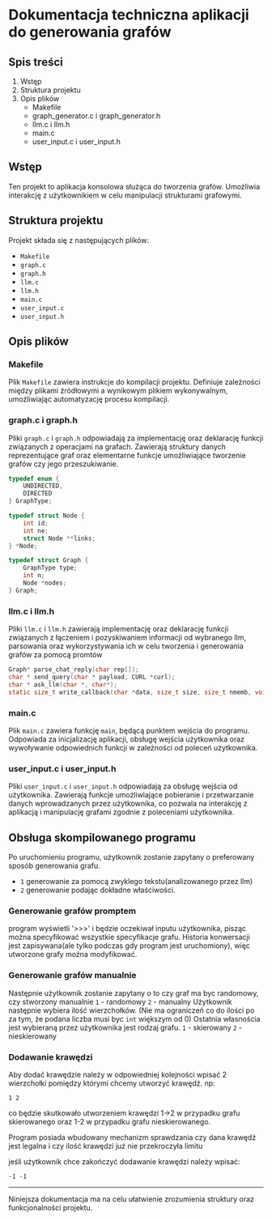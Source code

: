 # Dokumentacja techniczna aplikacji do generowania grafów

## Spis treści

1. Wstęp
2. Struktura projektu
3. Opis plików
   - Makefile
   - graph_generator.c i graph_generator.h
   - llm.c i llm.h
   - main.c
   - user_input.c i user_input.h

## Wstęp

Ten projekt to aplikacja konsolowa służąca do tworzenia grafów. Umożliwia  interakcję z użytkownikiem w celu manipulacji strukturami grafowymi.

## Struktura projektu

Projekt składa się z następujących plików:

- `Makefile`
- `graph.c`
- `graph.h`
- `llm.c`
- `llm.h`
- `main.c`
- `user_input.c`
- `user_input.h`

## Opis plików

### Makefile

Plik `Makefile` zawiera instrukcje do kompilacji projektu. Definiuje zależności między plikami źródłowymi a wynikowym plikiem wykonywalnym, umożliwiając automatyzację procesu kompilacji.

### graph.c i graph.h

Pliki `graph.c` i `graph.h` odpowiadają za implementację oraz deklarację funkcji związanych z operacjami na grafach. Zawierają struktury danych reprezentujące graf oraz elementarne funkcje umożliwiające tworzenie grafów czy jego przeszukiwanie.

```C
typedef enum {
    UNDIRECTED,
    DIRECTED
} GraphType;

typedef struct Node {
    int id;
    int ne;
    struct Node **links;
} *Node;

typedef struct Graph {
    GraphType type;
    int n;  
    Node *nodes;
} Graph;
```

### llm.c i llm.h

Pliki `llm.c` i `llm.h` zawierają implementację oraz deklarację funkcji związanych z łączeniem i pozyskiwaniem informacji od wybranego llm, parsowania oraz wykorzystywania ich w celu tworzenia i generowania grafów za pomocą promtów

```C
Graph* parse_chat_reply(char rep[]);
char * send_query(char * payload, CURL *curl);
char * ask_llm(char *, char*);
static size_t write_callback(char *data, size_t size, size_t nmemb, void *clientp);
```

### main.c

Plik `main.c` zawiera funkcję `main`, będącą punktem wejścia do programu. Odpowiada za inicjalizację aplikacji, obsługę wejścia użytkownika oraz wywoływanie odpowiednich funkcji w zależności od poleceń użytkownika.

### user_input.c i user_input.h

Pliki `user_input.c` i `user_input.h` odpowiadają za obsługę wejścia od użytkownika. Zawierają funkcje umożliwiające pobieranie i przetwarzanie danych wprowadzanych przez użytkownika, co pozwala na interakcję z aplikacją i manipulację grafami zgodnie z poleceniami użytkownika.

## Obsługa skompilowanego programu

Po uruchomieniu programu, użytkownik zostanie zapytany o preferowany sposób generowania grafu.
- `1` generowanie za pomocą zwyklego tekstu(analizowanego przez llm)
- `2` generowanie podając dokładne właściwości.

### Generowanie grafów promptem
program wyświetli '>>>' i będzie oczekiwał inputu użytkownika, pisząc można specyfikować wszystkie specyfikacje grafu. Historia konwersacji jest zapisywana(ale tylko podczas gdy program jest uruchomiony), więc utworzone grafy można modyfikować.

### Generowanie grafów manualnie
Następnie użytkownik zostanie zapytany o to czy graf ma byc randomowy, czy stworzony manualnie
`1` - randomowy `2` - manualny
Użytkownik następnie wybiera ilość wierzchołków.
(Nie ma ograniczeń co do ilości po za tym, że podana liczba musi byc `int` większym od 0)
Ostatnia własnościa jest wybieraną przez użytkownika jest rodzaj grafu.
`1` - skierowany `2` - nieskierowany

### Dodawanie krawędzi
Aby dodać krawędzie należy w odpowiedniej kolejności wpisać 2 wierzchołki pomiędzy którymi chcemy utworzyć krawędź. np:

```
1 2
```
co będzie skutkowało utworzeniem krawędzi 1->2 w przypadku grafu skierowanego oraz 1-2 w przypadku grafu nieskierowanego.

Program posiada wbudowany mechanizm sprawdzania czy dana krawędź jest legalna i czy ilość krawędzi już nie przekroczyła limitu

jeśli użytkownik chce zakończyć dodawanie krawędzi należy wpisać:

```
-1 -1 
```


---

Niniejsza dokumentacja ma na celu ułatwienie zrozumienia struktury oraz funkcjonalności projektu.

